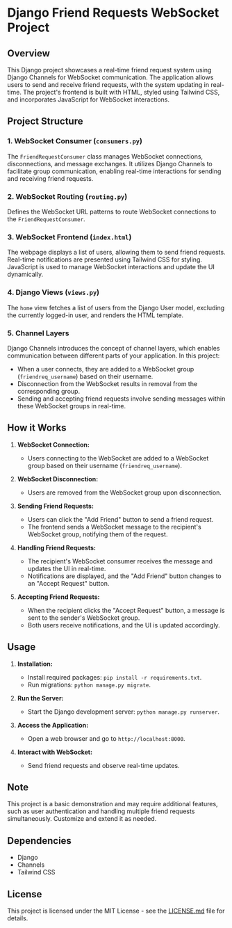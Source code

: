 # Django Friend Requests WebSocket Project

## Overview

This Django project showcases a real-time friend request system using Django Channels for WebSocket communication. The application allows users to send and receive friend requests, with the system updating in real-time. The project's frontend is built with HTML, styled using Tailwind CSS, and incorporates JavaScript for WebSocket interactions.

## Project Structure

### 1. WebSocket Consumer (`consumers.py`)

The `FriendRequestConsumer` class manages WebSocket connections, disconnections, and message exchanges. It utilizes Django Channels to facilitate group communication, enabling real-time interactions for sending and receiving friend requests.

### 2. WebSocket Routing (`routing.py`)

Defines the WebSocket URL patterns to route WebSocket connections to the `FriendRequestConsumer`.

### 3. WebSocket Frontend (`index.html`)

The webpage displays a list of users, allowing them to send friend requests. Real-time notifications are presented using Tailwind CSS for styling. JavaScript is used to manage WebSocket interactions and update the UI dynamically.

### 4. Django Views (`views.py`)

The `home` view fetches a list of users from the Django User model, excluding the currently logged-in user, and renders the HTML template.

### 5. Channel Layers

Django Channels introduces the concept of channel layers, which enables communication between different parts of your application. In this project:

- When a user connects, they are added to a WebSocket group (`friendreq_username`) based on their username.
- Disconnection from the WebSocket results in removal from the corresponding group.
- Sending and accepting friend requests involve sending messages within these WebSocket groups in real-time.

## How it Works

1. **WebSocket Connection:**
   - Users connecting to the WebSocket are added to a WebSocket group based on their username (`friendreq_username`).

2. **WebSocket Disconnection:**
   - Users are removed from the WebSocket group upon disconnection.

3. **Sending Friend Requests:**
   - Users can click the "Add Friend" button to send a friend request.
   - The frontend sends a WebSocket message to the recipient's WebSocket group, notifying them of the request.

4. **Handling Friend Requests:**
   - The recipient's WebSocket consumer receives the message and updates the UI in real-time.
   - Notifications are displayed, and the "Add Friend" button changes to an "Accept Request" button.

5. **Accepting Friend Requests:**
   - When the recipient clicks the "Accept Request" button, a message is sent to the sender's WebSocket group.
   - Both users receive notifications, and the UI is updated accordingly.

## Usage

1. **Installation:**
   - Install required packages: `pip install -r requirements.txt`.
   - Run migrations: `python manage.py migrate`.

2. **Run the Server:**
   - Start the Django development server: `python manage.py runserver`.

3. **Access the Application:**
   - Open a web browser and go to `http://localhost:8000`.

4. **Interact with WebSocket:**
   - Send friend requests and observe real-time updates.

## Note

This project is a basic demonstration and may require additional features, such as user authentication and handling multiple friend requests simultaneously. Customize and extend it as needed.

## Dependencies

- Django
- Channels
- Tailwind CSS

## License

This project is licensed under the MIT License - see the [LICENSE.md](LICENSE.md) file for details.
